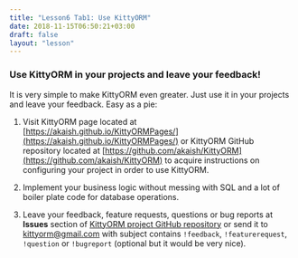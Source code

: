 ```yaml
---
title: "Lesson6 Tab1: Use KittyORM"
date: 2018-11-15T06:50:21+03:00
draft: false
layout: "lesson"
---
```


### Use KittyORM in your projects and leave your feedback!
It is very simple to make KittyORM even greater. Just use it in your projects and leave your feedback. Easy as a pie:

1. Visit KittyORM page located at [https://akaish.github.io/KittyORMPages/](https://akaish.github.io/KittyORMPages/) or KittyORM GitHub repository located at [https://github.com/akaish/KittyORM](https://github.com/akaish/KittyORM) to acquire instructions on configuring your project in order to use KittyORM.

2. Implement your business logic without messing with SQL and a lot of boiler plate code for database operations.

3. Leave your feedback, feature requests, questions or bug reports at **Issues** section of [KittyORM project GitHub repository](https://github.com/akaish/KittyORM/issues) or send it to <kittyorm@gmail.com> with subject contains `!feedback`, `!featurerequest`, `!question` or `!bugreport` (optional but it would be very nice).



